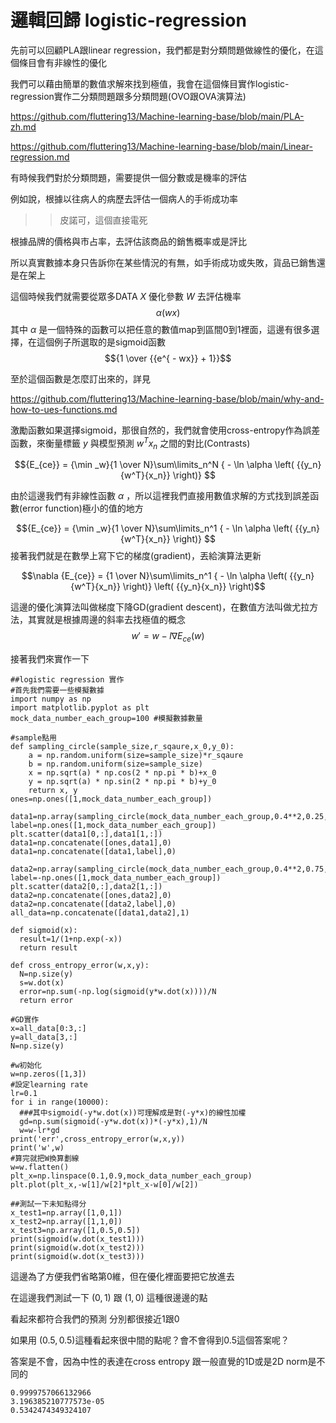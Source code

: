 # 邏輯回歸 logistic-regression
先前可以回顧PLA跟linear regression，我們都是對分類問題做線性的優化，在這個條目會有非線性的優化

我們可以藉由簡單的數值求解來找到極值，我會在這個條目實作logistic-regression實作二分類問題跟多分類問題(OVO跟OVA演算法)

https://github.com/fluttering13/Machine-learning-base/blob/main/PLA-zh.md

https://github.com/fluttering13/Machine-learning-base/blob/main/Linear-regression.md

有時候我們對於分類問題，需要提供一個分數或是機率的評估

例如說，根據以往病人的病歷去評估一個病人的手術成功率

>>皮諾可，這個直接電死

根據品牌的價格與市占率，去評估該商品的銷售概率或是評比

所以真實數據本身只告訴你在某些情況的有無，如手術成功或失敗，貨品已銷售還是在架上

這個時候我們就需要從眾多DATA $X$ 優化參數 $W$ 去評估機率
$$\alpha (wx)$$
其中 $\alpha$ 是一個特殊的函數可以把任意的數值map到區間0到1裡面，這邊有很多選擇，在這個例子所選取的是sigmoid函數
$${1 \over {{e^{ - wx}} + 1}}$$

至於這個函數是怎麼訂出來的，詳見

https://github.com/fluttering13/Machine-learning-base/blob/main/why-and-how-to-ues-functions.md

激勵函數如果選擇sigmoid，那很自然的，我們就會使用cross-entropy作為誤差函數，來衡量標籤 $y$ 與模型預測 ${w^T}{x_n}$ 之間的對比(Contrasts)

$${E_{ce}} = {\min _w}{1 \over N}\sum\limits_n^N { - \ln \alpha \left( {{y_n}{w^T}{x_n}} \right)} $$

由於這邊我們有非線性函數 $\alpha$ ，所以這裡我們直接用數值求解的方式找到誤差函數(error function)極小的值的地方

$${E_{ce}} = {\min _w}{1 \over N}\sum\limits_n^1 { - \ln \alpha \left( {{y_n}{w^T}{x_n}} \right)} $$
接著我們就是在數學上寫下它的梯度(gradient)，丟給演算法更新

$$\nabla {E_{ce}} = {1 \over N}\sum\limits_n^1 { - \ln \alpha \left( {{y_n}{w^T}{x_n}} \right)} \left( {{y_n}{x_n}} \right)$$

這邊的優化演算法叫做梯度下降GD(gradient descent)，在數值方法叫做尤拉方法，其實就是根據周邊的斜率去找極值的概念
$$w' = w - l\nabla {E_{ce}}\left( w \right)$$

接著我們來實作一下
```
##logistic regression 實作
#首先我們需要一些模擬數據
import numpy as np
import matplotlib.pyplot as plt
mock_data_number_each_group=100 #模擬數據數量

#sample點用
def sampling_circle(sample_size,r_sqaure,x_0,y_0):
    a = np.random.uniform(size=sample_size)*r_sqaure
    b = np.random.uniform(size=sample_size)
    x = np.sqrt(a) * np.cos(2 * np.pi * b)+x_0
    y = np.sqrt(a) * np.sin(2 * np.pi * b)+y_0
    return x, y
ones=np.ones([1,mock_data_number_each_group])

data1=np.array(sampling_circle(mock_data_number_each_group,0.4**2,0.25,0.75))
label=np.ones([1,mock_data_number_each_group])
plt.scatter(data1[0,:],data1[1,:])
data1=np.concatenate([ones,data1],0)
data1=np.concatenate([data1,label],0)

data2=np.array(sampling_circle(mock_data_number_each_group,0.4**2,0.75,0.25))
label=-np.ones([1,mock_data_number_each_group])
plt.scatter(data2[0,:],data2[1,:])
data2=np.concatenate([ones,data2],0)
data2=np.concatenate([data2,label],0)
all_data=np.concatenate([data1,data2],1)

def sigmoid(x):
  result=1/(1+np.exp(-x))
  return result 

def cross_entropy_error(w,x,y):
  N=np.size(y)
  s=w.dot(x)
  error=np.sum(-np.log(sigmoid(y*w.dot(x))))/N
  return error

#GD實作
x=all_data[0:3,:]
y=all_data[3,:]
N=np.size(y)

#w初始化
w=np.zeros([1,3])
#設定learning rate
lr=0.1
for i in range(10000):
  ###其中sigmoid(-y*w.dot(x))可理解成是對(-y*x)的線性加權
  gd=np.sum(sigmoid(-y*w.dot(x))*(-y*x),1)/N
  w=w-lr*gd
print('err',cross_entropy_error(w,x,y))
print('w',w)
#算完就把W換算劃線
w=w.flatten()
plt_x=np.linspace(0.1,0.9,mock_data_number_each_group)
plt.plot(plt_x,-w[1]/w[2]*plt_x-w[0]/w[2])

##測試一下未知點得分
x_test1=np.array([1,0,1])
x_test2=np.array([1,1,0])
x_test3=np.array([1,0.5,0.5])
print(sigmoid(w.dot(x_test1)))
print(sigmoid(w.dot(x_test2)))
print(sigmoid(w.dot(x_test3)))
```
這邊為了方便我們省略第0維，但在優化裡面要把它放進去
 
在這邊我們測試一下 $(0,1)$ 跟 $(1,0)$ 這種很邊邊的點

看起來都符合我們的預測 分別都很接近1跟0

如果用 $(0.5,0.5)$這種看起來很中間的點呢？會不會得到0.5這個答案呢？

答案是不會，因為中性的表達在cross entropy 跟一般直覺的1D或是2D norm是不同的

```
0.9999757066132966
3.196385210777573e-05
0.5342474349324107
```

   
